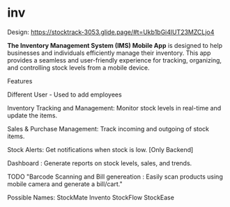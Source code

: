 # inv

Design: https://stocktrack-3053.glide.page/#t=Ukb1bGi4lUT23MZCLjo4


**The Inventory Management System (IMS) Mobile App** is designed to help businesses and individuals efficiently manage their inventory. This app provides a seamless and user-friendly experience for tracking, organizing, and controlling stock levels from a mobile device.

Features

Different User - Used to add employees

Inventory Tracking and Management: Monitor stock levels in real-time and update the items.

Sales & Purchase Management: Track incoming and outgoing of stock items.

Stock Alerts: Get notifications when stock is low. [Only Backend]

Dashboard : Generate reports on stock levels, sales, and trends.

TODO "Barcode Scanning and Bill genereation : Easily scan products using mobile camera and generate a bill/cart."


Possible Names: StockMate
Invento
StockFlow
StockEase
